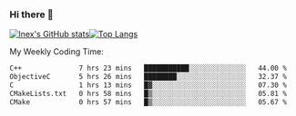 ### Hi there 👋
[![lnex's GitHub stats](https://github-readme-stats.vercel.app/api?username=lnexenl&count_private=true&show_icons=true)](https://github.com/anuraghazra/github-readme-stats)[![Top Langs](https://github-readme-stats.vercel.app/api/top-langs/?username=lnexenl&layout=compact&langs_count=8&exclude_repo=32-bit-MIPS-CPU)](https://github.com/anuraghazra/github-readme-stats)

My Weekly Coding Time:
<!--START_SECTION:waka-->

```txt
C++              7 hrs 23 mins   ███████████░░░░░░░░░░░░░░   44.00 %
ObjectiveC       5 hrs 26 mins   ████████░░░░░░░░░░░░░░░░░   32.37 %
C                1 hrs 13 mins   █▓░░░░░░░░░░░░░░░░░░░░░░░   07.30 %
CMakeLists.txt   0 hrs 58 mins   █▒░░░░░░░░░░░░░░░░░░░░░░░   05.81 %
CMake            0 hrs 57 mins   █▒░░░░░░░░░░░░░░░░░░░░░░░   05.67 %
```

<!--END_SECTION:waka-->
